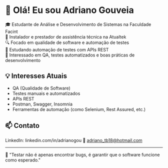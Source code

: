 # 👋 Olá! Eu sou Adriano Gouveia

🎓 Estudante de Análise e Desenvolvimento de Sistemas na Faculdade Facint  
💼 Instalador e prestador de assistência técnica na Atualtek  
🔍 Focado em qualidade de software e automação de testes  
🧪 Estudando automação de testes com APIs REST  
🚀 Interessado em QA, testes automatizados e boas práticas de desenvolvimento

## 💡 Interesses Atuais

- QA (Qualidade de Software)
- Testes manuais e automatizados
- APIs REST
- Postman, Swagger, Insomnia
- Ferramentas de automação (como Selenium, Rest Assured, etc.)



## 📫 Contato
LinkedIn: linkedin.com/in/adrianogou 
📧 adriano_tb18@hotmail.com

---

🧠 "Testar não é apenas encontrar bugs, é garantir que o software funcione como esperado."
